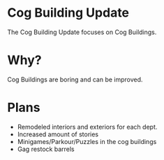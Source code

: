 # Cog Building Update
The Cog Building Update focuses on Cog Buildings.

# Why?
Cog Buildings are boring and can be improved.

# Plans
* Remodeled interiors and exteriors for each dept.
* Increased amount of stories
* Minigames/Parkour/Puzzles in the cog buildings
* Gag restock barrels
